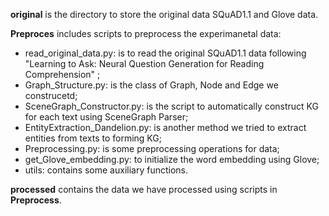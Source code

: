 **original** is the directory to store the original data SQuAD1.1 and Glove data.

**Preproces** includes scripts to preprocess the experimanetal data:
+ read_original_data.py: is to read the original SQuAD1.1 data following "Learning to Ask: Neural Question Generation for Reading Comprehension" ;
+ Graph_Structure.py: is the class of Graph, Node and Edge we construcetd;
+ SceneGraph_Constructor.py: is the script to automatically construct KG for each text using SceneGraph Parser;
+ EntityExtraction_Dandelion.py: is another method we tried to extract entities from texts to forming KG;
+ Preprocessing.py: is some preprocessing operations for data;
+ get_Glove_embedding.py: to initialize the word embedding using Glove;
+ utils: contains some auxiliary functions. 

**processed** contains the data we have processed using scripts in **Preprocess**.
